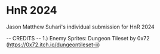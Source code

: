 # HnR 2024
 Jason Matthew Suhari's individual submission for HnR 2024

 -- CREDITS --
1.) Enemy Sprites:  Dungeon Tileset by 0x72 (https://0x72.itch.io/dungeontileset-ii)

